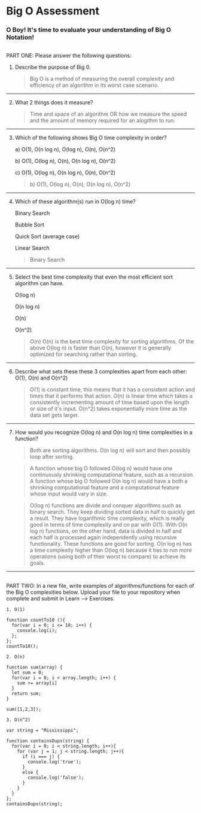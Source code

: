 # Big O Assessment

 ### O Boy! It's time to evaluate your understanding of Big O Notation!

 ##

  PART ONE: Please answer the following questions:

 1. Describe the purpose of Big 0.

    > Big O is a method of measuring the overall complexity and efficiency of an algorithm in its worst case scenario.

---


 2. What 2 things does it measure?

    > Time and space of an algorithm OR how we measure the speed and the amount of memory required for an alogithm to run.

---


 3. Which of the following shows Big O time complexity in order?

    a) O(1), O(n log n), O(log n), O(n), O(n^2)

    b) O(1), O(log n), O(n), O(n log n), O(n^2)

    c) O(1), O(log n), O(n log n), O(n), O(n^2)

    > b) O(1), O(log n), O(n), O(n log n), O(n^2)

---



4. Which of these algorithm(s) run in O(log n) time?

   Binary Search

   Bubble Sort

   Quick Sort (average case)

   Linear Search

   > Binary Search

---



5. Select the best time complexity that even the most efficient sort algorithm can have.

    O(log n)

    O(n log n)

    O(n)

    O(n^2)

    > O(n)
    O(n) is the best time complexity for sorting algorithms. Of the above O(log n) is faster than O(n), however it is generally optimized for searching rather than sorting.

---


 6. Describe what sets these these 3 complexities apart from each other: O(1), O(n) and O(n^2)

    > O(1) is constant time, this means that it has a consistent action and times that it performs that action.
    O(n) is linear time which takes a consistently incrementing amount of time based upon the length or size of it's input.
    O(n^2) takes exponentially more time as the data set gets larger.


---


7. How would you recognize O(log n) and O(n log n) time complexities in a function?

    > Both are sorting algorithms. O(n log n) will sort and then possibly loop after sorting.

    > A function whose big O followed O(log n) would have one continuously shrinking computational feature, such as a recursion. A function whose big O followed O(n log n) would have a both a shrinking computational feature and a computational feature whose input would vary in size.

    > O(log n) functions are divide and conquer algorithms such as binary search. They keep dividing sorted data in half to quickly get a result. They have logarithmic time complexity, which is really good in terms of time complexity and on par with O(1).
    With O(n log n) functions, on the other hand, data is divided in half and each half is processed again independently using recursive functionality. These functions are good for sorting. O(n log n) has a time complexity higher than O(log n) because it has to run more operations (using both of their worst to compare) to achieve its goals.

---

  ##

  PART TWO: In a new file, write examples of algorithms/functions for each of the Big O complexities below.
    Upload your file to your repository when complete and submit in Learn --> Exercises.

    1. O(1)

    function countTo10 (){
      for(var i = 0; i <= 10; i++) {
        console.log(i);
      };
    };
    countTo10();

    2. O(n)

    function sum(array) {
      let sum = 0;
      for(var i = 0; i < array.length; i++) {
        sum += array[i]
      }
      return sum;
    }

    sum([1,2,3]);

    3. O(n^2)

    var string = "Mississippi";

    function containsDups(string) {
      for(var i = 0; i < string.length; i++){
        for (var j = 1; j < string.length; j++){
          if (i === j) {
            console.log('true');
          }
          else {
            console.log('false');
          }
        }
      }
    };
    containsDups(string);
